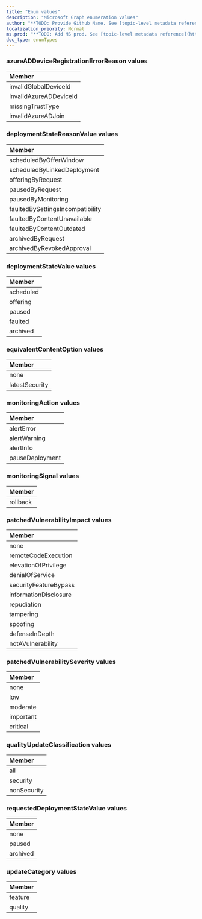 ```yaml
---
title: "Enum values"
description: "Microsoft Graph enumeration values"
author: "**TODO: Provide Github Name. See [topic-level metadata reference](https://msgo.azurewebsites.net/add/document/guidelines/metadata.html#topic-level-metadata)**"
localization_priority: Normal
ms.prod: "**TODO: Add MS prod. See [topic-level metadata reference](https://msgo.azurewebsites.net/add/document/guidelines/metadata.html#topic-level-metadata)**"
doc_type: enumTypes
---
```


### azureADDeviceRegistrationErrorReason values 



|Member|
|:---|
|invalidGlobalDeviceId|
|invalidAzureADDeviceId|
|missingTrustType|
|invalidAzureADJoin|

### deploymentStateReasonValue values 



|Member|
|:---|
|scheduledByOfferWindow|
|scheduledByLinkedDeployment|
|offeringByRequest|
|pausedByRequest|
|pausedByMonitoring|
|faultedBySettingsIncompatibility|
|faultedByContentUnavailable|
|faultedByContentOutdated|
|archivedByRequest|
|archivedByRevokedApproval|

### deploymentStateValue values 



|Member|
|:---|
|scheduled|
|offering|
|paused|
|faulted|
|archived|

### equivalentContentOption values 



|Member|
|:---|
|none|
|latestSecurity|

### monitoringAction values 



|Member|
|:---|
|alertError|
|alertWarning|
|alertInfo|
|pauseDeployment|

### monitoringSignal values 



|Member|
|:---|
|rollback|

### patchedVulnerabilityImpact values 



|Member|
|:---|
|none|
|remoteCodeExecution|
|elevationOfPrivilege|
|denialOfService|
|securityFeatureBypass|
|informationDisclosure|
|repudiation|
|tampering|
|spoofing|
|defenseInDepth|
|notAVulnerability|

### patchedVulnerabilitySeverity values 



|Member|
|:---|
|none|
|low|
|moderate|
|important|
|critical|

### qualityUpdateClassification values 



|Member|
|:---|
|all|
|security|
|nonSecurity|

### requestedDeploymentStateValue values 



|Member|
|:---|
|none|
|paused|
|archived|

### updateCategory values 



|Member|
|:---|
|feature|
|quality|

